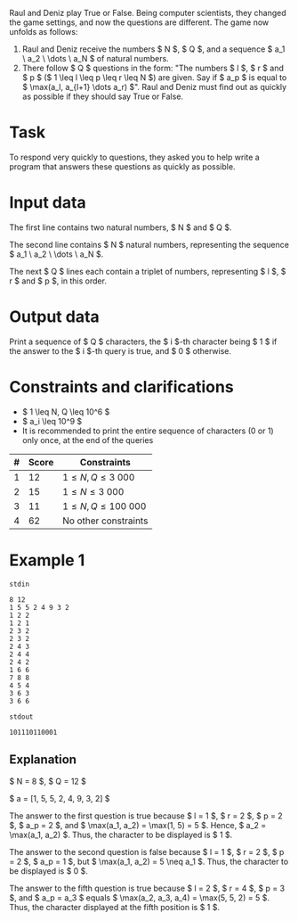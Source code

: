 Raul and Deniz play True or False. Being computer scientists, they changed the game settings, and now the questions are different. The game now unfolds as follows:

1. Raul and Deniz receive the numbers $ N $, $ Q $, and a sequence $ a_1 \ a_2 \ \dots \ a_N $ of natural numbers.
2. There follow $ Q $ questions in the form: "The numbers $ l $, $ r $ and $ p $ ($ 1 \leq l \leq p \leq r \leq N $) are given. Say if $ a_p $ is equal to $ \max(a_l, a_{l+1} \dots a_r) $". Raul and Deniz must find out as quickly as possible if they should say True or False.

# Task

To respond very quickly to questions, they asked you to help write a program that answers these questions as quickly as possible.

# Input data

The first line contains two natural numbers, $ N $ and $ Q $.

The second line contains $ N $ natural numbers, representing the sequence $ a_1 \ a_2 \ \dots \ a_N $.

The next $ Q $ lines each contain a triplet of numbers, representing $ l $, $ r $ and $ p $, in this order.

# Output data

Print a sequence of $ Q $ characters, the $ i $-th character being $ 1 $ if the answer to the $ i $-th query is true, and $ 0 $ otherwise.

# Constraints and clarifications

* $ 1 \leq N, Q \leq 10^6 $
* $ a_i \leq 10^9 $
* It is recommended to print the entire sequence of characters (0 or 1) only once, at the end of the queries

|#|Score|Constraints|
|-|-|--------|
|1|12|$1 \leq N, Q \leq 3 \ 000$|
|2|15|$1 \leq N \leq 3 \ 000$|
|3|11|$1 \leq N, Q \leq 100 \ 000$|
|4|62|No other constraints|

# Example 1

`stdin`
```
8 12
1 5 5 2 4 9 3 2
1 2 2
1 2 1
2 3 2
2 3 2
2 4 3
2 4 4
2 4 2
1 6 6
7 8 8
4 5 4
3 6 3
3 6 6
```

`stdout`
```
101110110001
```

## Explanation

$ N = 8 $, $ Q = 12 $

$ a = [1, 5, 5, 2, 4, 9, 3, 2] $

The answer to the first question is true because $ l = 1 $, $ r = 2 $, $ p = 2 $, $ a_p = 2 $, and $ \max(a_1, a_2) = \max(1, 5) = 5 $. Hence, $ a_2 = \max(a_1, a_2) $. Thus, the character to be displayed is $ 1 $.

The answer to the second question is false because $ l = 1 $, $ r = 2 $, $ p = 2 $, $ a_p = 1 $, but $ \max(a_1, a_2) = 5 \neq a_1 $. Thus, the character to be displayed is $ 0 $.

The answer to the fifth question is true because $ l = 2 $, $ r = 4 $, $ p = 3 $, and $ a_p = a_3 $ equals $ \max(a_2, a_3, a_4) = \max(5, 5, 2) = 5 $. Thus, the character displayed at the fifth position is $ 1 $.

